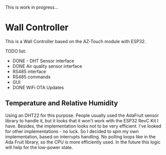 This is work in progress...

# Wall Controller

This is a Wall Controller based on the AZ-Touch module with ESP32.

TODO list:
* DONE - DHT Sensor interface
* DONE Air quality sensor interface
* RS485 interface
* RS485 commands
* GUI
* DONE WiFi OTA Updates

## Temperature and Relative Humidity

Using an DHT22 for this purpose. People usually used the AdaFruit sensor
library to handle it, but it looks that it won't work with the ESP32 RevC Kit
I have. Besides, the implementation looks not to be very efficient. I've
looked for other implementations - no luck. So I decided to spin my own
implementation, based on interrupts handling. No polling loops like in the Ada
Fruit library, so the CPU is more efficiently used. In the future this logic
will help for the low-power state.

